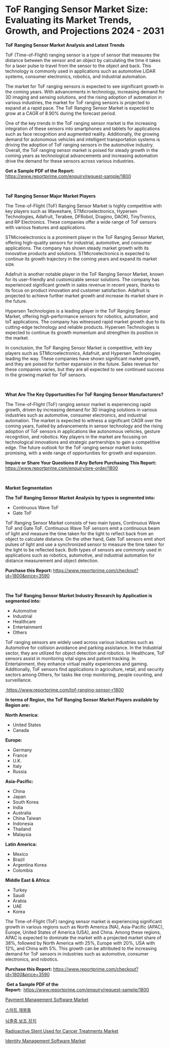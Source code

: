 <p><h1>ToF Ranging Sensor Market Size: Evaluating its Market Trends, Growth, and Projections 2024 - 2031</h1></p><p><strong>ToF Ranging Sensor Market Analysis and Latest Trends</strong></p>
<p><p>ToF (Time-of-Flight) ranging sensor is a type of sensor that measures the distance between the sensor and an object by calculating the time it takes for a laser pulse to travel from the sensor to the object and back. This technology is commonly used in applications such as automotive LiDAR systems, consumer electronics, robotics, and industrial automation.</p><p>The market for ToF ranging sensors is expected to see significant growth in the coming years. With advancements in technology, increasing demand for 3D imaging and sensing solutions, and the rising adoption of automation in various industries, the market for ToF ranging sensors is projected to expand at a rapid pace. The ToF Ranging Sensor Market is expected to grow at a CAGR of 8.90% during the forecast period.</p><p>One of the key trends in the ToF ranging sensor market is the increasing integration of these sensors into smartphones and tablets for applications such as face recognition and augmented reality. Additionally, the growing demand for autonomous vehicles and intelligent transportation systems is driving the adoption of ToF ranging sensors in the automotive industry. Overall, the ToF ranging sensor market is poised for steady growth in the coming years as technological advancements and increasing automation drive the demand for these sensors across various industries.</p></p>
<p><strong>Get a Sample PDF of the Report:&nbsp;</strong> <a href="https://www.reportprime.com/enquiry/request-sample/1800">https://www.reportprime.com/enquiry/request-sample/1800</a></p>
<p>&nbsp;</p>
<p><strong>ToF Ranging Sensor Major Market Players</strong></p>
<p><p>The Time-of-Flight (ToF) Ranging Sensor Market is highly competitive with key players such as Waveshare, STMicroelectronics, Hypersen Technologies, Adafruit, Terabee, DFRobot, Dragino, DAOKI, TinyTronics, and RP Electronics. These companies offer a wide range of ToF sensors with various features and applications.</p><p>STMicroelectronics is a prominent player in the ToF Ranging Sensor Market, offering high-quality sensors for industrial, automotive, and consumer applications. The company has shown steady market growth with its innovative products and solutions. STMicroelectronics is expected to continue its growth trajectory in the coming years and expand its market size.</p><p>Adafruit is another notable player in the ToF Ranging Sensor Market, known for its user-friendly and customizable sensor solutions. The company has experienced significant growth in sales revenue in recent years, thanks to its focus on product innovation and customer satisfaction. Adafruit is projected to achieve further market growth and increase its market share in the future.</p><p>Hypersen Technologies is a leading player in the ToF Ranging Sensor Market, offering high-performance sensors for robotics, automation, and IoT applications. The company has witnessed rapid market growth due to its cutting-edge technology and reliable products. Hypersen Technologies is expected to continue its growth momentum and strengthen its position in the market.</p><p>In conclusion, the ToF Ranging Sensor Market is competitive, with key players such as STMicroelectronics, Adafruit, and Hypersen Technologies leading the way. These companies have shown significant market growth, and they are poised for further expansion in the future. Sales revenue for these companies varies, but they are all expected to see continued success in the growing market for ToF sensors.</p></p>
<p>&nbsp;</p>
<p><strong>What Are The Key Opportunities For ToF Ranging Sensor Manufacturers?</strong></p>
<p><p>The Time-of-Flight (ToF) ranging sensor market is experiencing rapid growth, driven by increasing demand for 3D imaging solutions in various industries such as automotive, consumer electronics, and industrial automation. The market is expected to witness a significant CAGR over the coming years, fueled by advancements in sensor technology and the rising adoption of ToF sensors in applications like autonomous vehicles, gesture recognition, and robotics. Key players in the market are focusing on technological innovations and strategic partnerships to gain a competitive edge. The future outlook for the ToF ranging sensor market looks promising, with a wide range of opportunities for growth and expansion.</p></p>
<p><strong>Inquire or Share Your Questions If Any Before Purchasing This Report:</strong> <a href="https://www.reportprime.com/enquiry/pre-order/1800">https://www.reportprime.com/enquiry/pre-order/1800</a></p>
<p>&nbsp;</p>
<p><strong>Market Segmentation</strong></p>
<p><strong>The ToF Ranging Sensor Market Analysis by types is segmented into:</strong></p>
<p><ul><li>Continuous Wave ToF</li><li>Gate ToF</li></ul></p>
<p><p>ToF Ranging Sensor Market consists of two main types, Continuous Wave ToF and Gate ToF. Continuous Wave ToF sensors emit a continuous beam of light and measure the time taken for the light to reflect back from an object to calculate distance. On the other hand, Gate ToF sensors emit short pulses of light and use a synchronized sensor to measure the time taken for the light to be reflected back. Both types of sensors are commonly used in applications such as robotics, automotive, and industrial automation for distance measurement and object detection.</p></p>
<p><strong>Purchase this Report:&nbsp;</strong><a href="https://www.reportprime.com/checkout?id=1800&price=3590">https://www.reportprime.com/checkout?id=1800&price=3590</a></p>
<p>&nbsp;</p>
<p><strong>The ToF Ranging Sensor Market Industry Research by Application is segmented into:</strong></p>
<p><ul><li>Automotive</li><li>Industrial</li><li>Healthcare</li><li>Entertainment</li><li>Others</li></ul></p>
<p><p>ToF ranging sensors are widely used across various industries such as Automotive for collision avoidance and parking assistance. In the Industrial sector, they are utilized for object detection and robotics. In Healthcare, ToF sensors assist in monitoring vital signs and patient tracking. In Entertainment, they enhance virtual reality experiences and gaming. Additionally, ToF sensors find applications in agriculture, retail, and security sectors among Others, for tasks like crop monitoring, people counting, and surveillance.</p></p>
<p><a href="https://www.reportprime.com/tof-ranging-sensor-r1800">&nbsp;https://www.reportprime.com/tof-ranging-sensor-r1800</a></p>
<p><strong>In terms of Region, the ToF Ranging Sensor Market Players available by Region are:</strong></p>
<p>
    <p> <strong> North America: </strong>
        <ul>
            <li>United States</li>
            <li>Canada</li>
        </ul>
        </p> 
    <p> <strong> Europe: </strong>
        <ul>
            <li>Germany</li>
            <li>France</li>
            <li>U.K.</li>
            <li>Italy</li>
            <li>Russia</li>
        </ul>
        </p> 
    <p> <strong> Asia-Pacific: </strong>
        <ul>
            <li>China</li>
            <li>Japan</li>
            <li>South Korea</li>
            <li>India</li>
            <li>Australia</li>
            <li>China Taiwan</li>
            <li>Indonesia</li>
            <li>Thailand</li>
            <li>Malaysia</li>
        </ul>
        </p> 
    <p> <strong> Latin America: </strong>
        <ul>
            <li>Mexico</li>
            <li>Brazil</li>
            <li>Argentina Korea</li>
            <li>Colombia</li>
        </ul>
        </p> 
    <p> <strong> Middle East & Africa: </strong>
        <ul>
            <li>Turkey</li>
            <li>Saudi</li>
            <li>Arabia</li>
            <li>UAE</li>
            <li>Korea</li>
        </ul>
    </p>
    </p>
<p><p>The Time-of-Flight (ToF) ranging sensor market is experiencing significant growth in various regions such as North America (NA), Asia-Pacific (APAC), Europe, United States of America (USA), and China. Among these regions, APAC is expected to dominate the market with a projected market share of 38%, followed by North America with 25%, Europe with 20%, USA with 12%, and China with 5%. This growth can be attributed to the increasing demand for ToF sensors in industries such as automotive, consumer electronics, and robotics.</p></p>
<p><strong>Purchase this Report: </strong><a href="https://www.reportprime.com/checkout?id=1800&price=3590">https://www.reportprime.com/checkout?id=1800&price=3590</a></p>
<p>&nbsp;<strong>Get a Sample PDF of the Report:&nbsp;&nbsp;</strong><a href="https://www.reportprime.com/enquiry/request-sample/1800">https://www.reportprime.com/enquiry/request-sample/1800</a></p>
<p><strong></strong></p>
<p><p><a href="https://issuu.com/reportprime-2/docs/payment-management-software-market-size-2030.pptx">Payment Management Software Market</a></p><p><a href="https://github.com/admichael111/Market-Research-Report-List-1/blob/main/904597922492.md">스마트 재봉틀</a></p><p><a href="https://medium.com/@bryanturray6576/%EB%87%8C%EC%A1%B8%EC%A4%91-%EB%B3%B4%EC%A1%B0%EA%B8%B0%EA%B8%B0-%EC%8B%9C%EC%9E%A5-2024%EB%85%84%EB%B6%80%ED%84%B0-2031%EB%85%84%EA%B9%8C%EC%A7%80%EC%9D%98-%EA%B8%80%EB%A1%9C%EB%B2%8C-%EB%B0%8F-%EC%A7%80%EC%97%AD%EC%A0%81-%EB%B6%84%EC%84%9D-326e82cc9003">뇌졸중 보조 장치</a></p><p><a href="https://www.linkedin.com/pulse/radioactive-stent-used-cancer-treatments-market-outlook-forecast-oq2kc">Radioactive Stent Used for Cancer Treatments Market</a></p><p><a href="https://issuu.com/reportprime-2/docs/identity-management-software-market-size-2030.pptx">Identity Management Software Market</a></p></p>